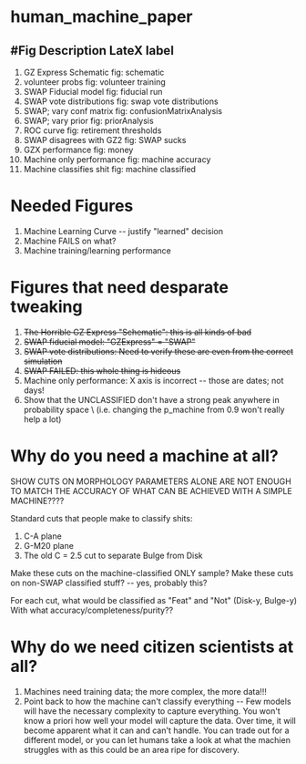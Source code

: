 # human_machine_paper

#Fig Description					LateX label
-----
1. GZ Express Schematic			    fig: schematic
2. volunteer probs                  fig: volunteer training
2. SWAP Fiducial model				fig: fiducial run
6. SWAP vote distributions			fig: swap vote distributions
3. SWAP; vary conf matrix			fig: confusionMatrixAnalysis
4. SWAP; vary prior				    fig: priorAnalysis
10. ROC curve                       fig: retirement thresholds
7. SWAP disagrees with GZ2			fig: SWAP sucks
5. GZX performance					fig: money
8. Machine only performance		    fig: machine accuracy
9. Machine classifies shit 		    fig: machine classified


# Needed Figures
1. Machine Learning Curve -- justify "learned" decision
2. Machine FAILS on what?
3. Machine training/learning performance


# Figures that need desparate tweaking
1. ~~The Horrible GZ Express "Schematic": this is all kinds of bad~~
2. ~~SWAP fiducial model: "GZExpress" = "SWAP"~~
3. ~~SWAP vote distributions: Need to verify these are even from the correct simulation~~
4. ~~SWAP FAILED: this whole thing is hideous~~
5. Machine only performance: X axis is incorrect -- those are dates; not days!
6. Show that the UNCLASSIFIED don't have a strong peak anywhere in probability space \\
    (i.e. changing the p_machine from 0.9 won't really help a lot)

# Why do you need a machine at all?
SHOW CUTS ON MORPHOLOGY PARAMETERS ALONE ARE NOT ENOUGH TO MATCH THE 
ACCURACY OF WHAT CAN BE ACHIEVED WITH A SIMPLE MACHINE????

Standard cuts that people make to classify shits: 
1. C-A plane
2. G-M20 plane
3. The old C = 2.5 cut to separate Bulge from Disk

Make these cuts on the machine-classified ONLY sample?
Make these cuts on non-SWAP classified stuff? -- yes, probably this? 

For each cut, what would be classified as "Feat" and "Not" (Disk-y, Bulge-y)
With what accuracy/completeness/purity??

# Why do we need citizen scientists at all? 
1. Machines need training data; the more complex, the more data!!!
2. Point back to how the machine can't classify everything -- Few models will have the necessary complexity to capture everything. You won't know a priori how well
your model will capture the data. Over time, it will become apparent what it can and can't handle. You can trade out for a different model, or you can let humans
take a look at what the machien struggles with as this could be an area ripe for discovery. 

